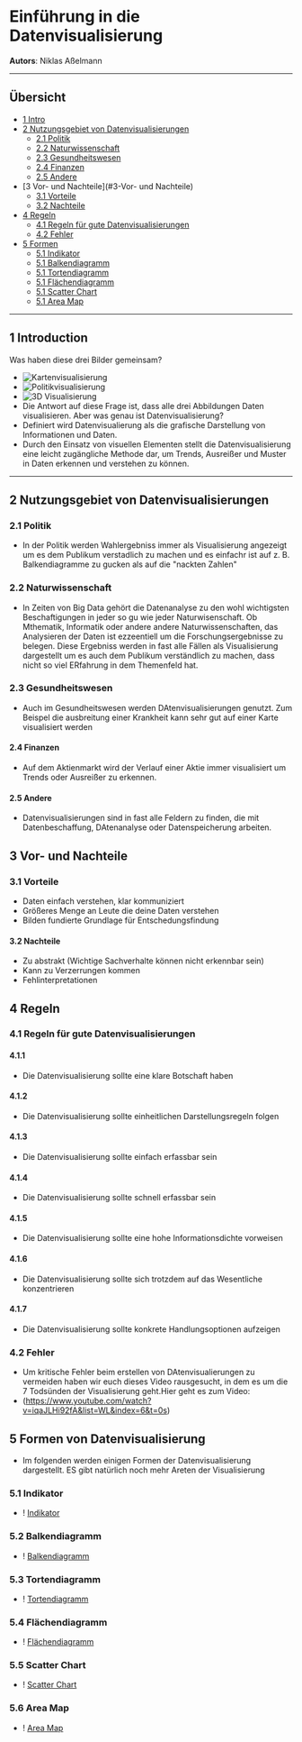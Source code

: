 # Einführung in die Datenvisualisierung
**Autors**: Niklas Aßelmann 

---

## Übersicht

- [1 Intro](#1-intro)
- [2 Nutzungsgebiet von Datenvisualisierungen](#2-Nutzungsgebiet-von-Datenvisualisierungen)
  * [2.1 Politik](#21-Politik)
  * [2.2 Naturwissenschaft](#22-Naturwissenschaft)
  * [2.3 Gesundheitswesen](#23-Gesundheitswesen)
  * [2.4 Finanzen](#24-Finanzen)
  * [2.5 Andere](#25-Andere)
- [3 Vor- und Nachteile](#3-Vor- und Nachteile)
  * [3.1 Vorteile](#31-Vorteile)
  * [3.2 Nachteile](#32-Nachteile)
- [4 Regeln](#4-Regeln)
  * [4.1 Regeln für gute Datenvisualisierungen](#42-Regeln-für-gute-Datenvisualisierungen)
  * [4.2 Fehler](#42-Fehler)
- [5 Formen](#4-Formen)
  * [5.1 Indikator](#51-Indikator)
  * [5.1 Balkendiagramm](#51-Balkendiagramm)
  * [5.1 Tortendiagramm](#51-Tortendiagramm)
  * [5.1 Flächendiagramm](#51-Flächendiagramm)
  * [5.1 Scatter Chart](#51-Scatter-Chart)
  * [5.1 Area Map](#51-Area-Map)




---

## 1 Introduction
Was haben diese drei Bilder gemeinsam?
- ![Kartenvisualisierung](Abbildung_1.png)
- ![Politikvisualisierung](Abbildung_2.jpg)
- ![3D Visualisierung](Abbildung_3.jpg)
- Die Antwort auf diese Frage ist, dass alle drei Abbildungen Daten visualisieren. 
Aber was genau ist Datenvisualisierung?
- Definiert wird Datenvisualierung als die grafische Darstellung von Informationen und Daten.
- Durch den Einsatz von visuellen Elementen stellt die Datenvisualisierung eine leicht zugängliche Methode dar, um Trends, Ausreißer und Muster in Daten erkennen und verstehen zu können. 

---

## 2 Nutzungsgebiet von Datenvisualisierungen
### 2.1 Politik
- In der Politik werden Wahlergebniss immer als Visualisierung angezeigt um es dem Publikum verstadlich zu machen und es einfachr ist auf z. B. Balkendiagramme zu gucken als auf die "nackten Zahlen"
### 2.2 Naturwissenschaft
- In Zeiten von Big Data gehört die Datenanalyse zu den wohl wichtigsten Beschaftigungen in jeder so gu wie jeder Naturwisenschaft. Ob Mthematik, Informatik oder andere andere Naturwissenschaften, das Analysieren der Daten ist ezzeentiell um die Forschungsergebnisse zu belegen. Diese Ergebniss werden in fast alle Fällen als Visualisierung dargestellt um es auch dem Publikum verständlich zu machen, dass nicht so viel ERfahrung in dem Themenfeld hat.
### 2.3 Gesundheitswesen
- Auch im Gesundheitswesen werden DAtenvisualisierungen genutzt. Zum Beispel die ausbreitung einer Krankheit kann sehr gut auf einer Karte visualisiert werden
#### 2.4 Finanzen
- Auf dem Aktienmarkt wird der Verlauf einer Aktie immer visualisiert um Trends oder Ausreißer zu erkennen.
#### 2.5 Andere
- Datenvisualisierungen sind in fast alle Feldern zu finden, die mit Datenbeschaffung, DAtenanalyse oder Datenspeicherung arbeiten.


## 3 Vor- und Nachteile
### 3.1 Vorteile
- Daten einfach verstehen, klar kommuniziert
- Größeres Menge an Leute die deine Daten verstehen
- Bilden fundierte Grundlage für Entschedungsfindung
#### 3.2 Nachteile
- Zu abstrakt (Wichtige Sachverhalte können nicht erkennbar sein)
- Kann zu Verzerrungen kommen
- Fehlinterpretationen

## 4 Regeln
### 4.1 Regeln für gute Datenvisualisierungen
#### 4.1.1 
- Die Datenvisualisierung sollte eine klare Botschaft haben
#### 4.1.2 
- Die Datenvisualisierung sollte einheitlichen Darstellungsregeln folgen
#### 4.1.3 
- Die Datenvisualisierung sollte einfach erfassbar sein
#### 4.1.4 
- Die Datenvisualisierung sollte schnell erfassbar sein
#### 4.1.5 
- Die Datenvisualisierung sollte eine hohe Informationsdichte vorweisen
#### 4.1.6 
- Die Datenvisualisierung sollte sich trotzdem auf das Wesentliche konzentrieren
#### 4.1.7 
- Die Datenvisualisierung sollte konkrete Handlungsoptionen aufzeigen
### 4.2 Fehler
- Um kritische Fehler beim erstellen von DAtenvisualierungen zu vermeiden haben wir euch dieses Video rausgesucht, in dem es um die 7 Todsünden der Visualisierung geht.Hier geht es zum Video: 
- (https://www.youtube.com/watch?v=iqaJLHi92fA&list=WL&index=6&t=0s)

## 5 Formen von Datenvisualisierung
- Im folgenden werden einigen Formen der Datenvisualisierung dargestellt. ES gibt natürlich noch mehr Areten der Visualisierung
### 5.1 Indikator
- ! [Indikator](Abbildung_4.png)
### 5.2 Balkendiagramm
- ! [Balkendiagramm](Abbildung_5.png)
### 5.3 Tortendiagramm
- ! [Tortendiagramm](Abbildung_6.jpg)
### 5.4 Flächendiagramm
- ! [Flächendiagramm](Abbildung_7.png)
### 5.5 Scatter Chart
- ! [Scatter Chart](Abbildung_8.png)
### 5.6 Area Map
- ! [Area Map](Abbildung_9.jpg)
